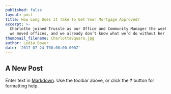 ```yaml
---
published: false
layout: post
title: How Long Does It Take To Get Your Mortgage Approved?
excerpt: >-
  Charlotte joined Trussle as our Office and Community Manager the week before
  we moved offices, and we already don’t know what we’d do without her!    
thumbnail_filename: CharlotteSquare.jpg
author: Lydia Bower
date: '2017-07-24 T00:00:00.000Z'
---
```

## A New Post

Enter text in [Markdown](http://daringfireball.net/projects/markdown/). Use the toolbar above, or click the **?** button for formatting help.
